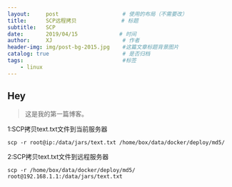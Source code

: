 ```yaml
---
layout:     post                    # 使用的布局（不需要改）
title:      SCP远程拷贝              # 标题 
subtitle:   SCP
date:       2019/04/15             # 时间
author:     XJ                      # 作者
header-img: img/post-bg-2015.jpg    #这篇文章标题背景图片
catalog: true                       # 是否归档
tags:                               #标签
    - linux
---
```


## Hey
>这是我的第一篇博客。

1:SCP拷贝text.txt文件到当前服务器
    
    scp -r root@ip:/data/jars/text.txt /home/box/data/docker/deploy/md5/
    
2:SCP拷贝text.txt文件到远程服务器
    
    scp -r /home/box/data/docker/deploy/md5/ root@192.168.1.1:/data/jars/text.txt
